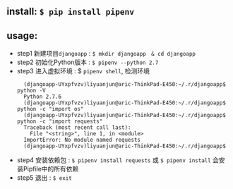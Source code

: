 ## install: `$ pip install pipenv`

## usage:
* step1 新建项目`djangoapp` : `$ mkdir djangoapp　& cd djangoapp`
* step2 初始化Python版本 : `$ pipenv --python 2.7`
* step3 进入虚拟环境 : $ `pipenv shell`, 检测环境
  ```
    (djangoapp-UYxpfvzv)liyuanjun@aric-ThinkPad-E450:~/.r/djangoapp$ python -V
    Python 2.7.6
    (djangoapp-UYxpfvzv)liyuanjun@aric-ThinkPad-E450:~/.r/djangoapp$ python -c "import os"
    (djangoapp-UYxpfvzv)liyuanjun@aric-ThinkPad-E450:~/.r/djangoapp$ python -c "import requests"
    Traceback (most recent call last):
      File "<string>", line 1, in <module>
    ImportError: No module named requests
    (djangoapp-UYxpfvzv)liyuanjun@aric-ThinkPad-E450:~/.r/djangoapp$
  ```
* step4 安装依赖包 : `$ pipenv install requests` 或 `$ pipenv install` 会安装Pipfile中的所有依赖
* step5 退出 : `$ exit`